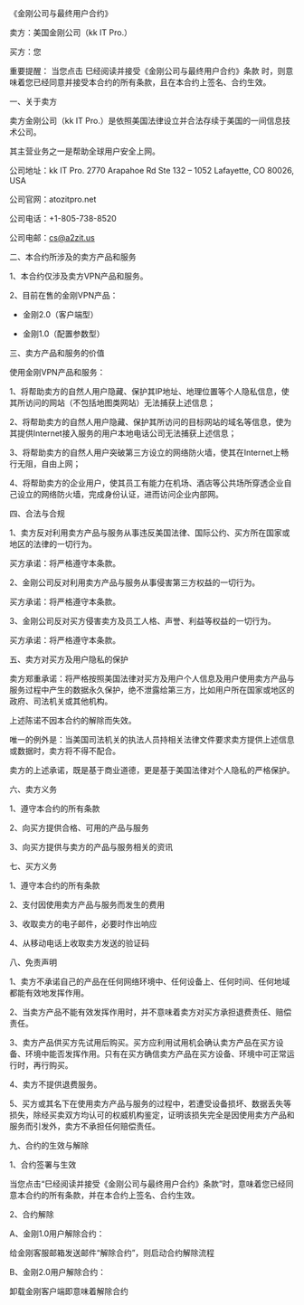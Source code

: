 《金刚公司与最终用户合约》

卖方：美国金刚公司（kk IT Pro.）

买方：您

<front color="Red"> 重要提醒： </font>
当您点击<front color="Black"> 巳经阅读并接受《金刚公司与最终用户合约》条款 </font>时，则意味着您已经同意并接受本合约的所有条款，且在本合约上签名、合约生效。


一、关于卖方

卖方金刚公司（kk IT Pro.）是依照美国法律设立并合法存续于美国的一间信息技术公司。

其主营业务之一是帮助全球用户安全上网。

公司地址：kk IT Pro.
2770 Arapahoe Rd Ste 132 – 1052
Lafayette, CO 80026, USA

公司官网：atozitpro.net

公司电话：+1-805-738-8520

公司电邮：cs@a2zit.us


二、本合约所涉及的卖方产品和服务

1、本合约仅涉及卖方VPN产品和服务。

2、目前在售的金刚VPN产品：

- 金刚2.0（客户端型）

- 金刚1.0（配置参数型）


三、卖方产品和服务的价值

使用金刚VPN产品和服务：

1、将帮助卖方的自然人用户隐藏、保护其IP地址、地理位置等个人隐私信息，使其所访问的网站（不包括地图类网站）无法捕获上述信息；

2、将帮助卖方的自然人用户隐藏、保护其所访问的目标网站的域名等信息，使为其提供Internet接入服务的用户本地电话公司无法捕获上述信息；

3、将帮助卖方的自然人用户突破第三方设立的网络防火墙，使其在Internet上畅行无阻，自由上网；

4、将帮助卖方的企业用户，使其员工有能力在机场、酒店等公共场所穿透企业自己设立的网络防火墙，完成身份认证，进而访问企业内部网。


四、合法与合规

1、卖方反对利用卖方产品与服务从事违反美国法律、国际公约、买方所在国家或地区的法律的一切行为。

买方承诺：将严格遵守本条款。

2、金刚公司反对利用卖方产品与服务从事侵害第三方权益的一切行为。

买方承诺：将严格遵守本条款。

3、金刚公司反对买方侵害卖方及员工人格、声誉、利益等权益的一切行为。

买方承诺：将严格遵守本条款。

五、卖方对买方及用户隐私的保护

卖方郑重承诺：将严格按照美国法律对买方及用户个人信息及用户使用卖方产品与服务过程中产生的数据永久保护，绝不泄露给第三方，比如用户所在国家或地区的政府、司法机关或其他机构。

上述陈诺不因本合约的解除而失效。

唯一的例外是：当美国司法机关的执法人员持相关法律文件要求卖方提供上述信息或数据时，卖方将不得不配合。

卖方的上述承诺，既是基于商业道德，更是基于美国法律对个人隐私的严格保护。


六、卖方义务

1、遵守本合约的所有条款

2、向买方提供合格、可用的产品与服务

3、向买方提供与卖方的产品与服务相关的资讯


七、买方义务

1、遵守本合约的所有条款

2、支付因使用卖方产品与服务而发生的费用

3、收取卖方的电子邮件，必要时作出响应

4、从移动电话上收取卖方发送的验证码


八、免责声明

1、卖方不承诺自己的产品在任何网络环境中、任何设备上、任何时间、任何地域都能有效地发挥作用。

2、当卖方产品不能有效发挥作用时，并不意味着卖方对买方承担退费责任、赔偿责任。

3、卖方产品供买方先试用后购买。买方应利用试用机会确认卖方产品在买方设备、环境中能否发挥作用。只有在买方确信卖方产品在买方设备、环境中可正常运行时，再行购买。

4、卖方不提供退费服务。

5、买方或其名下在使用卖方产品与服务的过程中，若遭受设备损坏、数据丢失等损失，除经买卖双方均认可的权威机构鉴定，证明该损失完全是因使用卖方产品和服务而引发外，卖方不承担任何赔偿责任。


九、合约的生效与解除

1、合约签署与生效

当您点击“巳经阅读并接受《金刚公司与最终用户合约》条款”时，意味着您已经同意本合约的所有条款，并在本合约上签名、合约生效。

2、合约解除

A、金刚1.0用户解除合约：

给金刚客服邮箱发送邮件“解除合约”，则启动合约解除流程

B、金刚2.0用户解除合约：

卸载金刚客户端即意味着解除合约


